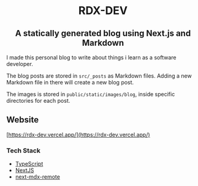 <h1 align='center'>RDX-DEV</h1>
<h2 align='center'>A statically generated blog using Next.js and Markdown</h2>

I made this personal blog to write about things i learn as a software developer.

The blog posts are stored in `src/_posts` as Markdown files. Adding a new Markdown file in there will create a new blog post.

The images is stored in `public/static/images/blog`, inside specific directories for each post.

## Website

[https://rdx-dev.vercel.app/](https://rdx-dev.vercel.app/)


### Tech Stack

- [TypeScript](https://www.typescriptlang.org/)
- [NextJS](https://nextjs.org/)
- [next-mdx-remote](https://www.npmjs.com/package/next-mdx-remote)


